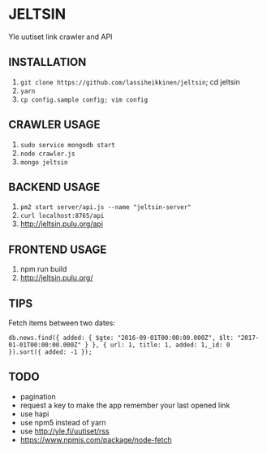 # JELTSIN

Yle uutiset link crawler and API

## INSTALLATION

1. `git clone https://github.com/lassiheikkinen/jeltsin`; cd jeltsin
1. `yarn`
1. `cp config.sample config; vim config`

## CRAWLER USAGE

1. `sudo service mongodb start`
1. `node crawler.js`
1. `mongo jeltsin`

## BACKEND USAGE

1. `pm2 start server/api.js --name "jeltsin-server"`
1. `curl localhost:8765/api`
1. <http://jeltsin.pulu.org/api>

## FRONTEND USAGE

1. npm run build
1. <http://jeltsin.pulu.org/>

## TIPS

Fetch items between two dates:

````
db.news.find({ added: { $gte: "2016-09-01T00:00:00.000Z", $lt: "2017-01-01T00:00:00.000Z" } }, { url: 1, title: 1, added: 1,_id: 0 }).sort({ added: -1 });
````

## TODO

* pagination
* request a key to make the app remember your last opened link
* use hapi
* use npm5 instead of yarn
* use <http://yle.fi/uutiset/rss>
* <https://www.npmjs.com/package/node-fetch>

